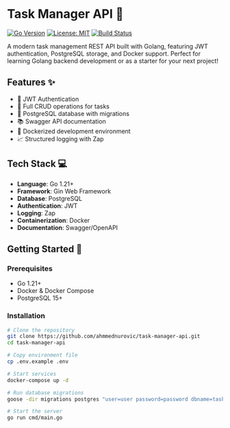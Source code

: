 # Task Manager API 🚀

[![Go Version](https://img.shields.io/badge/go-%3E%3D1.21-blue.svg)](https://golang.org/)
[![License: MIT](https://img.shields.io/badge/License-MIT-yellow.svg)](https://opensource.org/licenses/MIT)
[![Build Status](https://github.com/ahmednurovic/task-manager-api/actions/workflows/go.yml/badge.svg)](https://github.com/ahmednurovic/task-manager-api/actions)

A modern task management REST API built with Golang, featuring JWT authentication, PostgreSQL storage, and Docker support. Perfect for learning Golang backend development or as a starter for your next project!

## Features ✨

- 🔐 JWT Authentication
- 📝 Full CRUD operations for tasks
- 🐘 PostgreSQL database with migrations
- 📚 Swagger API documentation
- 🐳 Dockerized development environment
- 📈 Structured logging with Zap

## Tech Stack 💻

- **Language**: Go 1.21+
- **Framework**: Gin Web Framework
- **Database**: PostgreSQL
- **Authentication**: JWT
- **Logging**: Zap
- **Containerization**: Docker
- **Documentation**: Swagger/OpenAPI

## Getting Started 🚦

### Prerequisites

- Go 1.21+
- Docker & Docker Compose
- PostgreSQL 15+

### Installation

```bash
# Clone the repository
git clone https://github.com/ahmmednurovic/task-manager-api.git
cd task-manager-api

# Copy environment file
cp .env.example .env

# Start services
docker-compose up -d

# Run database migrations
goose -dir migrations postgres "user=user password=password dbname=taskdb sslmode=disable" up

# Start the server
go run cmd/main.go